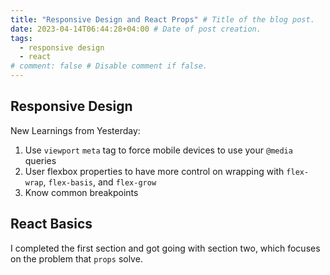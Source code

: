 ```yaml
---
title: "Responsive Design and React Props" # Title of the blog post.
date: 2023-04-14T06:44:28+04:00 # Date of post creation.
tags:
  - responsive design
  - react
# comment: false # Disable comment if false.
---
```

## Responsive Design
New Learnings from Yesterday:
1. Use `viewport` `meta` tag to force mobile devices to use your `@media` queries
2. User flexbox properties to have more control on wrapping with `flex-wrap`, `flex-basis`, and `flex-grow`
3. Know common breakpoints

## React Basics
I completed the first section and got going with section two, which focuses on the problem that `props` solve.
